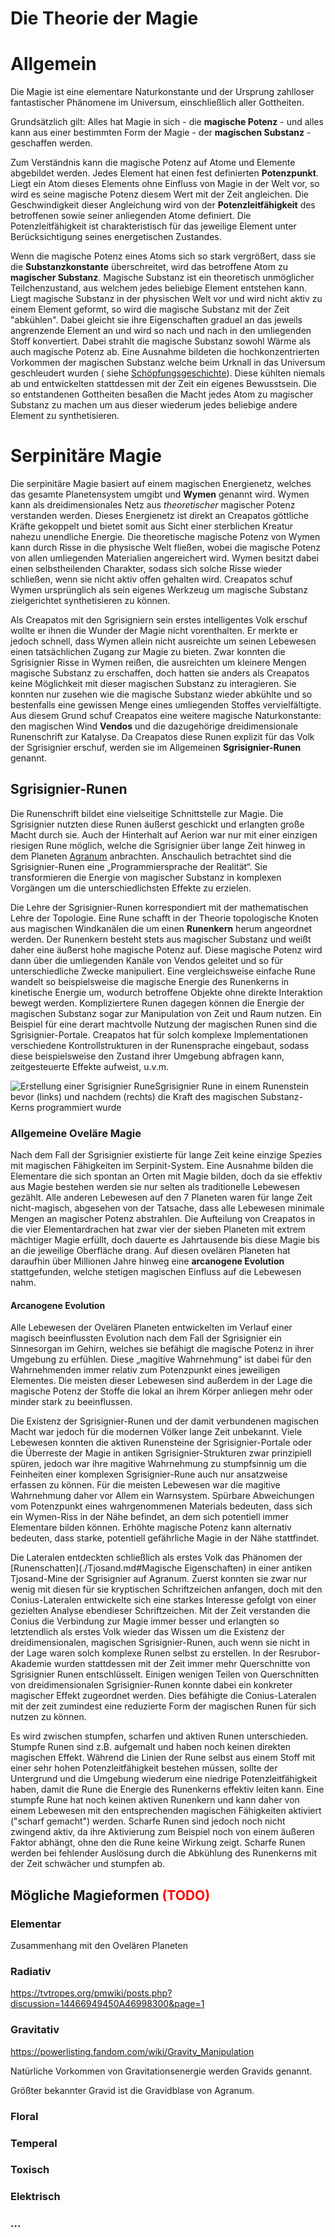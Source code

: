 # Die Theorie der Magie

# Allgemein

Die Magie ist eine elementare Naturkonstante und der Ursprung zahlloser fantastischer Phänomene im Universum,
einschließlich aller Gottheiten.

Grundsätzlich gilt: Alles hat Magie in sich - die **magische Potenz** - und alles kann aus einer bestimmten Form der
Magie - der **magischen Substanz** - geschaffen werden.

Zum Verständnis kann die magische Potenz auf Atome und Elemente abgebildet werden. Jedes Element hat einen fest
definierten **Potenzpunkt**. Liegt ein Atom dieses Elements ohne Einfluss von Magie in der Welt vor, so wird es seine
magische Potenz diesem Wert mit der Zeit angleichen. Die Geschwindigkeit dieser Angleichung wird von der **Potenzleitfähigkeit** des betroffenen sowie seiner anliegenden Atome definiert. Die Potenzleitfähigkeit ist
charakteristisch für das jeweilige Element unter Berücksichtigung seines energetischen Zustandes.

Wenn die magische Potenz eines Atoms sich so stark vergrößert, dass sie die **Substanzkonstante** überschreitet, wird
das betroffene Atom zu **magischer Substanz**. Magische Substanz ist ein theoretisch unmöglicher Teilchenzustand, aus
welchem jedes beliebige Element entstehen kann. Liegt magische Substanz in der physischen Welt vor und wird nicht aktiv
zu einem Element geformt, so wird die magische Substanz mit der Zeit "abkühlen". Dabei gleicht sie ihre Eigenschaften
graduel an das jeweils angrenzende Element an und wird so nach und nach in den umliegenden Stoff konvertiert. Dabei
strahlt die magische Substanz sowohl Wärme als auch magische Potenz ab. Eine Ausnahme bildeten die hochkonzentrierten
Vorkommen der magischen Substanz welche beim Urknall in das Universum geschleudert wurden (
siehe [Schöpfungsgeschichte](../Schoepfungsgeschichte.md#Die_Gottheiten)). Diese kühlten niemals ab und entwickelten
stattdessen mit der Zeit ein eigenes Bewusstsein. Die so entstandenen Gottheiten besaßen die Macht jedes Atom zu
magischer Substanz zu machen um aus dieser wiederum jedes beliebige andere Element zu synthetisieren.

# Serpinitäre Magie

Die serpinitäre Magie basiert auf einem magischen Energienetz, welches das gesamte Planetensystem umgibt und **Wymen**
genannt wird. Wymen kann als dreidimensionales Netz aus *theoretischer* magischer Potenz verstanden werden. Dieses
Energienetz ist direkt an Creapatos göttliche Kräfte gekoppelt und bietet somit aus Sicht einer sterblichen Kreatur
nahezu unendliche Energie. Die theoretische magische Potenz von Wymen kann durch Risse in die physische Welt fließen,
wobei die magische Potenz von allen umliegenden Materialien angereichert wird. Wymen besitzt dabei einen selbstheilenden
Charakter, sodass sich solche Risse wieder schließen, wenn sie nicht aktiv offen gehalten wird. Creapatos schuf Wymen
ursprünglich als sein eigenes Werkzeug um magische Substanz zielgerichtet synthetisieren zu können.

Als Creapatos mit den Sgrisigniern sein erstes intelligentes Volk erschuf wollte er ihnen die Wunder der Magie nicht
vorenthalten. Er merkte er jedoch schnell, dass Wymen allein nicht ausreichte um seinen Lebewesen einen tatsächlichen
Zugang zur Magie zu bieten. Zwar konnten die Sgrisignier Risse in Wymen reißen, die ausreichten um kleinere Mengen
magische Substanz zu erschaffen, doch hatten sie anders als Creapatos keine Möglichkeit mit dieser magischen Substanz zu
interagieren. Sie konnten nur zusehen wie die magische Substanz wieder abkühlte und so bestenfalls eine gewissen Menge
eines umliegenden Stoffes vervielfältigte. Aus diesem Grund schuf Creapatos eine weitere magische Naturkonstante: den
magischen Wind **Vendos** und die dazugehörige dreidimensionale Runenschrift zur Katalyse. Da Creapatos diese Runen
explizit für das Volk der Sgrisignier erschuf, werden sie im Allgemeinen **Sgrisignier-Runen** genannt.

## Sgrisignier-Runen

Die Runenschrift bildet eine vielseitige Schnittstelle zur Magie. Die Sgrisignier nutzten diese Runen äußerst geschickt
und erlangten große Macht durch sie. Auch der Hinterhalt auf Aerion war nur mit einer einzigen riesigen Rune möglich,
welche die Sgrisignier über lange Zeit hinweg in dem Planeten [Agranum](../../Himmelskoerper_/Agranum/index.md)
anbrachten.
Anschaulich betrachtet sind die Sgrisignier-Runen eine „Programmiersprache der Realität“. Sie transformieren die Energie
von magischer Substanz in komplexen Vorgängen um die unterschiedlichsten Effekte zu erzielen.

Die Lehre der Sgrisignier-Runen korrespondiert mit der mathematischen Lehre der Topologie. Eine Rune schafft in der
Theorie topologische Knoten aus magischen Windkanälen die um einen **Runenkern** herum angeordnet werden. Der Runenkern
besteht stets aus magischer Substanz und weißt daher eine äußerst hohe magische Potenz auf. Diese magische Potenz wird
dann über die umliegenden Kanäle von Vendos geleitet und so für unterschiedliche Zwecke manipuliert. Eine
vergleichsweise einfache Rune wandelt so beispielsweise die magische Energie des Runenkerns in kinetische Energie um,
wodurch betroffene Objekte ohne direkte Interaktion bewegt werden. Kompliziertere Runen dagegen können die Energie der
magischen Substanz sogar zur Manipulation von Zeit und Raum nutzen. Ein Beispiel für eine derart machtvolle Nutzung der
magischen Runen sind die Sgrisignier-Portale. Creapatos hat für solch komplexe Implementationen verschiedene
Kontrollstrukturen in der Runensprache eingebaut, sodass diese beispielsweise den Zustand ihrer Umgebung abfragen kann,
zeitgesteuerte Effekte aufweist, u.v.m.

![Erstellung einer Sgrisignier Rune](./images/Sgrisignier-Rune_Programmierung_komplex.png)Sgrisignier Rune in einem Runenstein bevor (links) und nachdem (rechts) die Kraft des magischen Substanz-Kerns programmiert wurde

### Allgemeine Oveläre Magie

Nach dem Fall der Sgrisignier existierte für lange Zeit keine einzige Spezies mit magischen Fähigkeiten im Serpinit-System. Eine Ausnahme bilden die Elementare die sich spontan an Orten mit Magie bilden, doch da sie effektiv aus Magie bestehen werden sie nur selten als traditionelle Lebewesen gezählt. Alle anderen Lebewesen auf den 7 Planeten waren für lange Zeit nicht-magisch, abgesehen von der Tatsache, dass alle Lebewesen minimale Mengen an magischer Potenz abstrahlen. Die Aufteilung von Creapatos in die vier Elementardrachen hat zwar vier der sieben Planeten mit extrem mächtiger Magie erfüllt, doch dauerte es Jahrtausende bis diese Magie bis an die jeweilige Oberfläche drang. Auf diesen ovelären Planeten hat daraufhin über Millionen Jahre hinweg eine **arcanogene Evolution** stattgefunden, welche stetigen magischen Einfluss auf die Lebewesen nahm. 

#### Arcanogene Evolution

Alle Lebewesen der Ovelären Planeten entwickelten im Verlauf einer magisch beeinflussten Evolution nach dem Fall der
Sgrisignier ein Sinnesorgan im Gehirn, welches sie befähigt die magische Potenz in ihrer Umgebung zu erfühlen. Diese
„magitive Wahrnehmung“ ist dabei für den Wahrnehmenden immer relativ zum Potenzpunkt eines jeweiligen Elementes. Die
meisten dieser Lebewesen sind außerdem in der Lage die magische Potenz der Stoffe die lokal an ihrem Körper anliegen
mehr oder minder stark zu beeinflussen.

Die Existenz der Sgrisignier-Runen und der damit verbundenen magischen Macht war jedoch für die modernen Völker lange
Zeit unbekannt. Viele Lebewesen konnten die aktiven Runensteine der Sgrisignier-Portale oder die Überreste der Magie in antiken Sgrisignier-Strukturen zwar prinzipiell spüren, jedoch war ihre magitive Wahrnehmung zu stumpfsinnig um die Feinheiten einer komplexen Sgrisignier-Rune auch nur ansatzweise erfassen zu können. Für die meisten Lebewesen war die magitive Wahrnehmung daher vor Allem ein Warnsystem. Spürbare Abweichungen vom Potenzpunkt eines wahrgenommenen Materials bedeuten, dass sich ein Wymen-Riss in der Nähe befindet, an dem sich potentiell immer Elementare bilden können. Erhöhte magische Potenz kann alternativ bedeuten, dass starke, potentiell gefährliche Magie in der Nähe stattfindet.

Die Lateralen entdeckten schließlich als erstes Volk das Phänomen der [Runenschatten](./Tjosand.md#Magische Eigenschaften) in einer antiken Tjosand-Mine der Sgrisignier auf Agranum. 
Zuerst konnten sie zwar nur wenig mit diesen für sie kryptischen Schriftzeichen anfangen, doch mit den Conius-Lateralen entwickelte sich eine starkes Interesse gefolgt von einer gezielten Analyse ebendieser Schriftzeichen. Mit der Zeit verstanden die Conius die Verbindung zur Magie immer besser und erlangten so letztendlich als erstes Volk wieder das Wissen um die Existenz der dreidimensionalen, magischen Sgrisignier-Runen, auch wenn sie nicht in der Lage waren solch komplexe Runen selbst zu erstellen. In der Resrubor-Akademie wurden stattdessen mit der Zeit immer mehr Querschnitte von Sgrisignier Runen entschlüsselt. Einigen wenigen Teilen von Querschnitten von dreidimensionalen Sgrisignier-Runen konnte dabei ein konkreter magischer Effekt zugeordnet werden. Dies befähigte die Conius-Lateralen mit der zeit zumindest eine reduzierte Form der magischen Runen für sich nutzen zu können. 

Es wird zwischen stumpfen, scharfen und aktiven Runen unterschieden. Stumpfe Runen sind z.B. aufgemalt
und haben noch keinen direkten magischen Effekt. Während die Linien der Rune selbst aus einem Stoff mit einer sehr hohen Potenzleitfähigkeit bestehen müssen, sollte der Untergrund und die Umgebung wiederum eine niedrige Potenzleitfähigkeit haben, damit die Rune die Energie des Runenkerns effektiv leiten kann. Eine stumpfe Rune hat noch keinen aktiven Runenkern und kann daher von einem Lebewesen mit den entsprechenden magischen Fähigkeiten aktiviert ("scharf gemacht") werden. Scharfe Runen sind jedoch noch nicht zwingend aktiv, da ihre Aktivierung zum Beispiel noch von einem äußeren Faktor abhängt, ohne den die Rune keine Wirkung zeigt. Scharfe Runen werden bei fehlender Auslösung durch die Abkühlung des Runenkerns mit der Zeit schwächer und stumpfen ab.


## Mögliche Magieformen <span style="color: red;">(TODO)</span>

### Elementar

Zusammenhang mit den Ovelären Planeten

### Radiativ

https://tvtropes.org/pmwiki/posts.php?discussion=14466949450A46998300&page=1

### Gravitativ

https://powerlisting.fandom.com/wiki/Gravity_Manipulation

Natürliche Vorkommen von Gravitationsenergie werden Gravids genannt.

Größter bekannter Gravid ist die Gravidblase von Agranum.

### Floral

### Temperal

### Toxisch

### Elektrisch

### ...